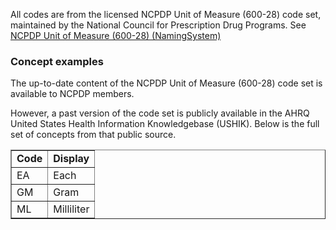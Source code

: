 ﻿All codes are from the licensed NCPDP Unit of Measure (600-28) code set, maintained by the National Council for Prescription Drug Programs.
See [NCPDP Unit of Measure (600-28) (NamingSystem)](NamingSystem-carin-rtpbc-NamingSystem-ncpdp-unit-of-measure.html)

<h3>Concept examples</h3> 
The up-to-date content of the NCPDP Unit of Measure (600-28) code set is available to NCPDP members.
 
However, a past version of the code set is publicly available in the AHRQ United States Health Information Knowledgebase (USHIK). Below is the full set of concepts from that public source.

<table border="1">
<tr><td><b>Code</b></td><td><b>Display</b></td></tr>
<tr><td>EA</td><td>Each</td></tr>
<tr><td>GM</td><td>Gram</td></tr>
<tr><td>ML</td><td>Milliliter</td></tr>
</table>

